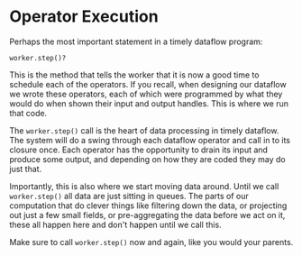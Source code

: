 # Operator Execution

Perhaps the most important statement in a timely dataflow program:

```rust,ignore
worker.step()?
```

This is the method that tells the worker that it is now a good time to schedule each of the operators. If you recall, when designing our dataflow we wrote these operators, each of which were programmed by what they would do when shown their input and output handles. This is where we run that code.

The `worker.step()` call is the heart of data processing in timely dataflow. The system will do a swing through each dataflow operator and call in to its closure once. Each operator has the opportunity to drain its input and produce some output, and depending on how they are coded they may do just that.

Importantly, this is also where we start moving data around. Until we call `worker.step()` all data are just sitting in queues. The parts of our computation that do clever things like filtering down the data, or projecting out just a few small fields, or pre-aggregating the data before we act on it, these all happen here and don't happen until we call this.

Make sure to call `worker.step()` now and again, like you would your parents.
